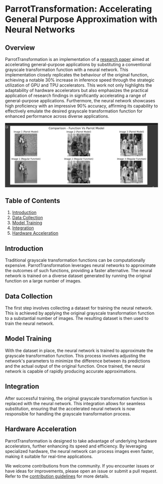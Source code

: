 # ParrotTransformation: Accelerating General Purpose Approximation with Neural Networks

## Overview

ParrotTransformation is an implementation of a [research paper](https://ieeexplore.ieee.org/document/6493641) aimed at accelerating general-purpose applications by substituting a conventional grayscale transformation function with a neural network. This implementation closely replicates the behaviour of the original function, achieving a notable 30% increase in inference speed through the strategic utilization of GPU and TPU accelerators. This work not only highlights the adaptability of hardware accelerators but also emphasizes the practical application of research findings in significantly accelerating a range of general-purpose applications. Furthermore, the neural network showcases high proficiency with an impressive 90% accuracy, affirming its capability to effectively emulate the desired grayscale transformation function for enhanced performance across diverse applications.

![Neural Network vs Regular Function](https://github.com/hoyathali/ParrotTransformation/blob/main/NNvsRegularFunction.png)

## Table of Contents

1. [Introduction](#introduction)
2. [Data Collection](#data-collection)
3. [Model Training](#model-training)
4. [Integration](#integration)
5. [Hardware Acceleration](#hardware-acceleration)

## Introduction

Traditional grayscale transformation functions can be computationally expensive. ParrotTransformation leverages neural networks to approximate the outcomes of such functions, providing a faster alternative. The neural network is trained on a diverse dataset generated by running the original function on a large number of images.

## Data Collection

The first step involves collecting a dataset for training the neural network. This is achieved by applying the original grayscale transformation function to a substantial number of images. The resulting dataset is then used to train the neural network.

## Model Training

With the dataset in place, the neural network is trained to approximate the grayscale transformation function. This process involves adjusting the network's parameters to minimize the difference between its predictions and the actual output of the original function. Once trained, the neural network is capable of rapidly producing accurate approximations.

## Integration

After successful training, the original grayscale transformation function is replaced with the neural network. This integration allows for seamless substitution, ensuring that the accelerated neural network is now responsible for handling the grayscale transformation process.

## Hardware Acceleration

ParrotTransformation is designed to take advantage of underlying hardware accelerators, further enhancing its speed and efficiency. By leveraging specialized hardware, the neural network can process images even faster, making it suitable for real-time applications.


We welcome contributions from the community. If you encounter issues or have ideas for improvements, please open an issue or submit a pull request. Refer to the [contribution guidelines](CONTRIBUTING.md) for more details.
